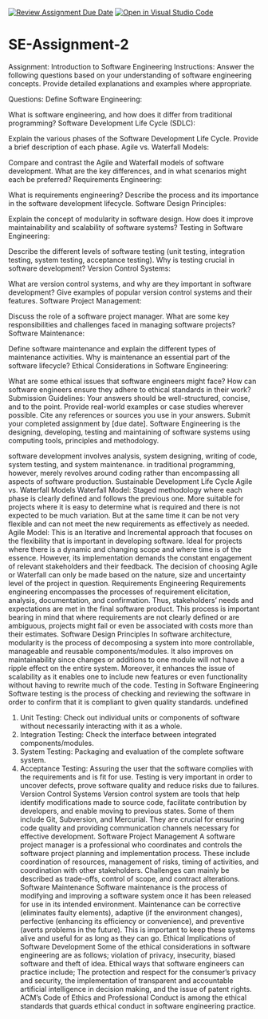 [![Review Assignment Due Date](https://classroom.github.com/assets/deadline-readme-button-24ddc0f5d75046c5622901739e7c5dd533143b0c8e959d652212380cedb1ea36.svg)](https://classroom.github.com/a/-ucQIGTc)
[![Open in Visual Studio Code](https://classroom.github.com/assets/open-in-vscode-718a45dd9cf7e7f842a935f5ebbe5719a5e09af4491e668f4dbf3b35d5cca122.svg)](https://classroom.github.com/online_ide?assignment_repo_id=15263445&assignment_repo_type=AssignmentRepo)
# SE-Assignment-2
Assignment: Introduction to Software Engineering
Instructions:
Answer the following questions based on your understanding of software engineering concepts. Provide detailed explanations and examples where appropriate.

Questions:
Define Software Engineering:

What is software engineering, and how does it differ from traditional programming?
Software Development Life Cycle (SDLC):

Explain the various phases of the Software Development Life Cycle. Provide a brief description of each phase.
Agile vs. Waterfall Models:

Compare and contrast the Agile and Waterfall models of software development. What are the key differences, and in what scenarios might each be preferred?
Requirements Engineering:

What is requirements engineering? Describe the process and its importance in the software development lifecycle.
Software Design Principles:

Explain the concept of modularity in software design. How does it improve maintainability and scalability of software systems?
Testing in Software Engineering:

Describe the different levels of software testing (unit testing, integration testing, system testing, acceptance testing). Why is testing crucial in software development?
Version Control Systems:

What are version control systems, and why are they important in software development? Give examples of popular version control systems and their features.
Software Project Management:

Discuss the role of a software project manager. What are some key responsibilities and challenges faced in managing software projects?
Software Maintenance:

Define software maintenance and explain the different types of maintenance activities. Why is maintenance an essential part of the software lifecycle?
Ethical Considerations in Software Engineering:

What are some ethical issues that software engineers might face? How can software engineers ensure they adhere to ethical standards in their work?
Submission Guidelines:
Your answers should be well-structured, concise, and to the point.
Provide real-world examples or case studies wherever possible.
Cite any references or sources you use in your answers.
Submit your completed assignment by [due date].
Software Engineering is the designing, developing, testing and maintaining of software systems using computing tools, principles and methodology. 

software development involves analysis, system designing, writing of code, system testing, and system maintenance. in traditional programming, however, merely revolves around coding rather than encompassing all aspects of software production.
Sustainable Development Life Cycle 
Agile vs. Waterfall Models
Waterfall Model: Staged methodology where each phase is clearly defined and follows the previous one. More suitable for projects where it is easy to determine what is required and there is not expected to be much variation. But at the same time it can be not very flexible and can not meet the new requirements as effectively as needed.
Agile Model: This is an Iterative and Incremental approach that focuses on the flexibility that is important in developing software. Ideal for projects where there is a dynamic and changing scope and where time is of the essence. However, its implementation demands the constant engagement of relevant stakeholders and their feedback.
The decision of choosing Agile or Waterfall can only be made based on the nature, size and uncertainty level of the project in question.
Requirements Engineering
Requirements engineering encompasses the processes of requirement elicitation, analysis, documentation, and confirmation. Thus, stakeholders’ needs and expectations are met in the final software product. This process is important bearing in mind that where requirements are not clearly defined or are ambiguous, projects might fail or even be associated with costs more than their estimates.
Software Design Principles
In software architecture, modularity is the process of decomposing a system into more controllable, manageable and reusable components/modules. It also improves on maintainability since changes or additions to one module will not have a ripple effect on the entire system. Moreover, it enhances the issue of scalability as it enables one to include new features or even functionality without having to rewrite much of the code.
Testing in Software Engineering
Software testing is the process of checking and reviewing the software in order to confirm that it is compliant to given quality standards. undefined
1. Unit Testing: Check out individual units or components of software without necessarily interacting with it as a whole.
2. Integration Testing: Check the interface between integrated components/modules.
3. System Testing: Packaging and evaluation of the complete software system.
4. Acceptance Testing: Assuring the user that the software complies with the requirements and is fit for use.
Testing is very important in order to uncover defects, prove software quality and reduce risks due to failures.
Version Control Systems
Version control system are tools that help identify modifications made to source code, facilitate contribution by developers, and enable moving to previous states. Some of them include Git, Subversion, and Mercurial. They are crucial for ensuring code quality and providing communication channels necessary for effective development.
Software Project Management
A software project manager is a professional who coordinates and controls the software project planning and implementation process. These include coordination of resources, management of risks, timing of activities, and coordination with other stakeholders. Challenges can mainly be described as trade-offs, control of scope, and contract alterations.
Software Maintenance
Software maintenance is the process of modifying and improving a software system once it has been released for use in its intended environment. Maintenance can be corrective (eliminates faulty elements), adaptive (if the environment changes), perfective (enhancing its efficiency or convenience), and preventive (averts problems in the future). This is important to keep these systems alive and useful for as long as they can go.
Ethical Implications of Software Development
Some of the ethical considerations in software engineering are as follows; violation of privacy, insecurity, biased software and theft of idea. Ethical ways that software engineers can practice include; The protection and respect for the consumer’s privacy and security, the implementation of transparent and accountable artificial intelligence in decision making, and the issue of patent rights. ACM’s Code of Ethics and Professional Conduct is among the ethical standards that guards ethical conduct in software engineering practice.